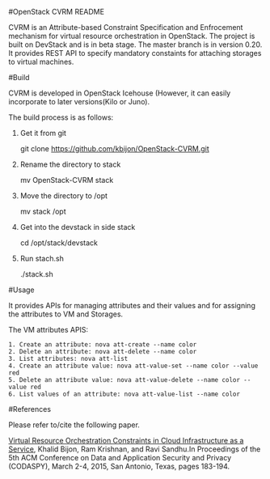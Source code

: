 #OpenStack CVRM README

CVRM is an Attribute-based Constraint Specification and Enfrocement mechanism for virtual resource orchestration in OpenStack. 
The project is built on DevStack and is in beta stage. The master branch is in version 0.20. It provides  REST API  to specify mandatory constaints for attaching storages to virtual machines. 

#Build

CVRM is developed in OpenStack Icehouse (However, it can easily incorporate to later versions(Kilo or Juno).

The build process is as follows:

1. Get it from git

     git clone https://github.com/kbijon/OpenStack-CVRM.git

2. Rename the directory to stack 

    mv OpenStack-CVRM stack

3. Move the directory to /opt

    mv stack /opt

4. Get into the devstack  in side stack

    cd /opt/stack/devstack

5. Run stach.sh 

    ./stack.sh


#Usage

It provides APIs for managing  attributes and  their values and for assigning the attributes to VM and Storages.

The VM attributes APIS:

    1. Create an attribute: nova att-create --name color
    2. Delete an attribute: nova att-delete --name color
    3. List attributes: nova att-list 
    4. Create an attribute value: nova att-value-set --name color --value red
    5. Delete an attribute value: nova att-value-delete --name color --value red
    6. List values of an attribute: nova att-value-list --name color


#References

Please refer to/cite the following paper.

[Virtual Resource Orchestration Constraints in Cloud Infrastructure as a Service](http://profsandhu.com/confrnc/misconf/p183-bijon.pdf), Khalid Bijon, Ram Krishnan, and Ravi Sandhu.In Proceedings of the 5th ACM Conference on Data and Application Security and Privacy (CODASPY), March 2-4, 2015, San Antonio, Texas, pages 183-194.
